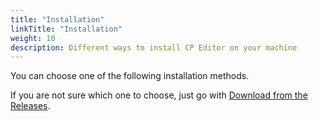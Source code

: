```yaml
---
title: "Installation"
linkTitle: "Installation"
weight: 10
description: Different ways to install CP Editor on your machine
---
```


You can choose one of the following installation methods.

If you are not sure which one to choose, just go with [Download from the Releases](./download-from-releases/_index.ru.md).

